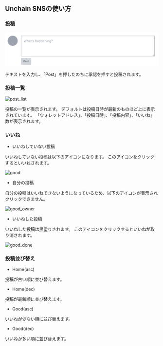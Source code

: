 ## Unchain SNSの使い方

### 投稿

![post_img](https://github.com/cardene777/unchain-sns/blob/main/doc/img/post_img.png)

テキストを入力し、「Post」を押したのちに承認を押すと投稿されます。

### 投稿一覧

![post_list](https://github.com/cardene777/unchain-sns/tree/main/doc/img/post_list.png)

投稿の一覧が表示されます。
デフォルトは投稿日時が最新のものほど上に表示されています。
「ウォレットアドレス」、「投稿日時」、「投稿内容」、「いいね」数が表示されます。

### いいね

- いいねしていない投稿

いいねしていない投稿は以下のアイコンになります。
このアイコンをクリックするといいねされます。

![good](https://github.com/cardene777/unchain-sns/tree/main/doc/img/good.png)

- 自分の投稿

自分の投稿はいいねできないようになっているため、以下のアイコンが表示されクリックできません。

![good_owner](https://github.com/cardene777/unchain-sns/tree/main/doc/img/good_owner.png)

- いいねした投稿

いいねした投稿は黒塗りされます。
このアイコンをクリックするといいねが取り消されます。

![good_done](https://github.com/cardene777/unchain-sns/tree/main/doc/img/good_done.png)

### 投稿並び替え

- Home(asc)

投稿が古い順に並び替えます。

- Home(dec)

投稿が最新順に並び替えます。

- Good(asc)

いいねが少ない順に並び替えます。

- Good(dec)

いいねが多い順に並び替えます。
